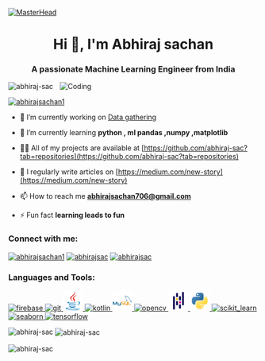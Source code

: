 [![MasterHead](https://1.bp.blogspot.com/-7A4WynwLsMw/XbBpCXG8fHI/AAAAAAAAMt4/uOa1bpLskYgrwGbllhSu2SDj_Mig8SXJQCLcBGAsYHQ/s1600/2000_600px.gif)](https://rishavchanda.io)

<h1 align="center">Hi 👋, I'm Abhiraj sachan</h1>
<h3 align="center">A passionate Machine Learning Engineer from India</h3>
<img align="right" alt="Coding" width="400" src="https://cdn.dribbble.com/users/1162077/screenshots/3848914/programmer.gif">


<p align="left"> <img src="https://komarev.com/ghpvc/?username=abhiraj-sac&label=Profile%20views&color=0e75b6&style=flat" alt="abhiraj-sac" /> </p>

<p align="left"> <a href="https://twitter.com/abhirajsachan1" target="blank"><img src="https://img.shields.io/twitter/follow/abhirajsachan1?logo=twitter&style=for-the-badge" alt="abhirajsachan1" /></a> </p>

- 🔭 I’m currently working on [Data gathering](https://github.com/abhiraj-sac/ML-DATA-OPERATIONS)

- 🌱 I’m currently learning **python , ml pandas ,numpy ,matplotlib**

- 👨‍💻 All of my projects are available at [https://github.com/abhiraj-sac?tab=repositories](https://github.com/abhiraj-sac?tab=repositories)

- 📝 I regularly write articles on [https://medium.com/new-story](https://medium.com/new-story)

- 📫 How to reach me **abhirajsachan706@gmail.com**

- ⚡ Fun fact **learning leads to fun**

<h3 align="left">Connect with me:</h3>
<p align="left">
<a href="https://twitter.com/abhirajsachan1" target="blank"><img align="center" src="https://raw.githubusercontent.com/rahuldkjain/github-profile-readme-generator/master/src/images/icons/Social/twitter.svg" alt="abhirajsachan1" height="30" width="40" /></a>
<a href="https://kaggle.com/abhirajsac" target="blank"><img align="center" src="https://raw.githubusercontent.com/rahuldkjain/github-profile-readme-generator/master/src/images/icons/Social/kaggle.svg" alt="abhirajsac" height="30" width="40" /></a>
<a href="https://www.leetcode.com/abhirajsac" target="blank"><img align="center" src="https://raw.githubusercontent.com/rahuldkjain/github-profile-readme-generator/master/src/images/icons/Social/leet-code.svg" alt="abhirajsac" height="30" width="40" /></a>
</p>

<h3 align="left">Languages and Tools:</h3>
<p align="left"> <a href="https://firebase.google.com/" target="_blank" rel="noreferrer"> <img src="https://www.vectorlogo.zone/logos/firebase/firebase-icon.svg" alt="firebase" width="40" height="40"/> </a> <a href="https://git-scm.com/" target="_blank" rel="noreferrer"> <img src="https://www.vectorlogo.zone/logos/git-scm/git-scm-icon.svg" alt="git" width="40" height="40"/> </a> <a href="https://www.java.com" target="_blank" rel="noreferrer"> <img src="https://raw.githubusercontent.com/devicons/devicon/master/icons/java/java-original.svg" alt="java" width="40" height="40"/> </a> <a href="https://kotlinlang.org" target="_blank" rel="noreferrer"> <img src="https://www.vectorlogo.zone/logos/kotlinlang/kotlinlang-icon.svg" alt="kotlin" width="40" height="40"/> </a> <a href="https://www.mysql.com/" target="_blank" rel="noreferrer"> <img src="https://raw.githubusercontent.com/devicons/devicon/master/icons/mysql/mysql-original-wordmark.svg" alt="mysql" width="40" height="40"/> </a> <a href="https://opencv.org/" target="_blank" rel="noreferrer"> <img src="https://www.vectorlogo.zone/logos/opencv/opencv-icon.svg" alt="opencv" width="40" height="40"/> </a> <a href="https://pandas.pydata.org/" target="_blank" rel="noreferrer"> <img src="https://raw.githubusercontent.com/devicons/devicon/2ae2a900d2f041da66e950e4d48052658d850630/icons/pandas/pandas-original.svg" alt="pandas" width="40" height="40"/> </a> <a href="https://www.python.org" target="_blank" rel="noreferrer"> <img src="https://raw.githubusercontent.com/devicons/devicon/master/icons/python/python-original.svg" alt="python" width="40" height="40"/> </a> <a href="https://scikit-learn.org/" target="_blank" rel="noreferrer"> <img src="https://upload.wikimedia.org/wikipedia/commons/0/05/Scikit_learn_logo_small.svg" alt="scikit_learn" width="40" height="40"/> </a> <a href="https://seaborn.pydata.org/" target="_blank" rel="noreferrer"> <img src="https://seaborn.pydata.org/_images/logo-mark-lightbg.svg" alt="seaborn" width="40" height="40"/> </a> <a href="https://www.tensorflow.org" target="_blank" rel="noreferrer"> <img src="https://www.vectorlogo.zone/logos/tensorflow/tensorflow-icon.svg" alt="tensorflow" width="40" height="40"/> </a> </p>

<p><img align="left" src="https://github-readme-stats.vercel.app/api/top-langs?username=abhiraj-sac&show_icons=true&locale=en&layout=compact" alt="abhiraj-sac" /></p>

<p>&nbsp;<img align="center" src="https://github-readme-stats.vercel.app/api?username=abhiraj-sac&show_icons=true&locale=en" alt="abhiraj-sac" /></p>

<p><img align="center" src="https://github-readme-streak-stats.herokuapp.com/?user=abhiraj-sac&" alt="abhiraj-sac" /></p>
